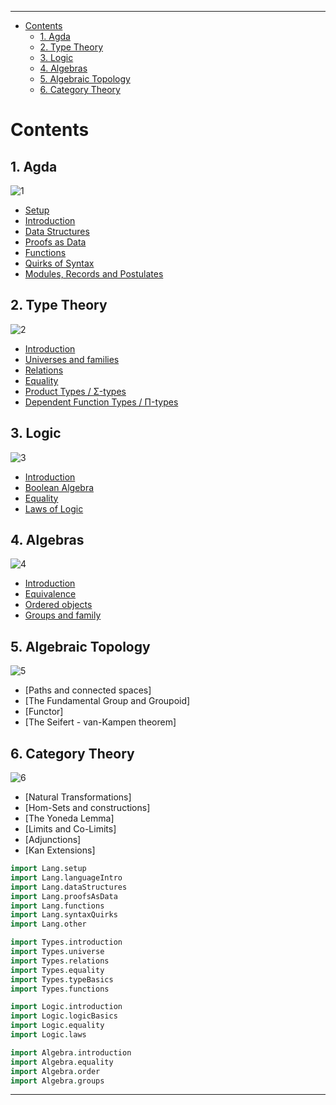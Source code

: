 <!-- START doctoc generated TOC please keep comment here to allow auto update -->
<!-- DON'T EDIT THIS SECTION, INSTEAD RE-RUN doctoc TO UPDATE -->
****

- [Contents](#contents)
  - [1. Agda](#1-agda)
  - [2. Type Theory](#2-type-theory)
  - [3. Logic](#3-logic)
  - [4. Algebras](#4-algebras)
  - [5. Algebraic Topology](#5-algebraic-topology)
  - [6. Category Theory](#6-category-theory)

<!-- END doctoc generated TOC please keep comment here to allow auto update -->


# Contents

## 1. Agda

![1](1.png)

  - [Setup](./Lang.setup.html)
  - [Introduction](./Lang.languageIntro.html)
  - [Data Structures](./Lang.dataStructures.html)
  - [Proofs as Data](./Lang.proofsAsData.html)
  - [Functions](./Lang.functions.html)
  - [Quirks of Syntax](./Lang.syntaxQuirks.html)
  - [Modules, Records and Postulates](./Lang.other.html)

## 2. Type Theory

![2](2.png)

  - [Introduction](./Types.introduction.html)
  - [Universes and families](./Types.universe.html)
  - [Relations](./Types.relations.html)
  - [Equality](./Types.equality.html)
  - [Product Types / Σ-types](./Types.typeBasics.html)
  - [Dependent Function Types / Π-types](./Types.functions.html)
  <!-- - [Natural Numbers](./Types.naturalNumbers.html) -->
  <!-- - [Type Equations](./Types.equations.html) -->

## 3. Logic

![3](3.png)

  - [Introduction](./Logic.introduction.html)
  - [Boolean Algebra](./Logic.logicBasics.html)
  - [Equality](./Logic.equality.html)
  - [Laws of Logic](./Logic.laws.html)
  <!-- - [Decidability](./Logic.decidability.html) -->

## 4. Algebras

![4](4.png)

  - [Introduction](./Algebra.introduction.html)
  - [Equivalence](./Algebra.equality.html)
  - [Ordered objects](./Algebra.order.html)
  - [Groups and family](./Algebra.groups.html)

## 5. Algebraic Topology

![5](5.png)

  - [Paths and connected spaces]
  - [The Fundamental Group and Groupoid]
  - [Functor]
  - [The Seifert - van-Kampen theorem]

## 6. Category Theory

![6](6.png)

  - [Natural Transformations]
  - [Hom-Sets and constructions]
  - [The Yoneda Lemma]
  - [Limits and Co-Limits]
  - [Adjunctions]
  - [Kan Extensions]

<!--
## 7. The Curry-Howard-Lambek-Voevodsky isomorphism

![7](7.png)

## 8. The Equivalence principle

![8](8.png)

## 9. Homotopy Type Theory

![9](9.png) -->

```agda
import Lang.setup
import Lang.languageIntro
import Lang.dataStructures
import Lang.proofsAsData
import Lang.functions
import Lang.syntaxQuirks
import Lang.other

import Types.introduction
import Types.universe
import Types.relations
import Types.equality
import Types.typeBasics
import Types.functions

import Logic.introduction
import Logic.logicBasics
import Logic.equality
import Logic.laws

import Algebra.introduction
import Algebra.equality
import Algebra.order
import Algebra.groups
```

****
